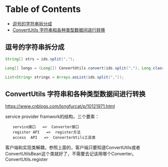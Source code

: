 # Table of Contents

  * [逗号的字符串拆分成](#逗号的字符串拆分成)
  * [ConvertUtils 字符串和各种类型数据间进行转换](#convertutils-字符串和各种类型数据间进行转换)


## 逗号的字符串拆分成


```java
String[] strs = ids.split(",");

Long[] longs = (Long[]) ConvertUtils.convert(ids.split(","), Long.class);

List<String> strings = Arrays.asList(ids.split(","));

```

##  ConvertUtils 字符串和各种类型数据间进行转换
https://www.cnblogs.com/longfurcat/p/10121971.html

service provider framwork的结构，三个要素：
```
　　service接口   =>  Converter接口
　　register API   =>  register方法
　　access  API   =>  ConverterUtils工具类
```
客户端和实现类解耦，参照上面的，客户端只要知道ConvertUtils或者ConvertUtilsBean这个类就好了，不需要去记该用哪个Converter。
ConvertUtils.register
